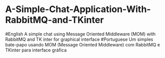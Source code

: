# A-Simple-Chat-Application-With-RabbitMQ-and-TKinter

#English
A simple chat using Message Oriented Middleware (MOM) with RabbitMQ and TK inter for graphical interface
#Portuguese
Um simples bate-papo usando MOM (Message Oriented Middleware) com RabbitMQ e TKinter para interface gráfica 
